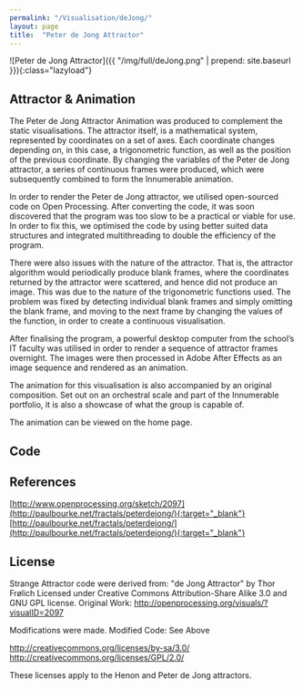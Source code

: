 ```yaml
---
permalink: "/Visualisation/deJong/"
layout: page
title:  "Peter de Jong Attractor"
---
```

![Peter de Jong Attractor]({{ "/img/full/deJong.png" | prepend: site.baseurl }}){:class="lazyload"}

Attractor & Animation
----------
The Peter de Jong Attractor Animation was produced to complement the static visualisations. The attractor itself, is a mathematical system, represented by coordinates on a set of axes. Each coordinate changes depending on, in this case, a trigonometric function, as well as the position of the previous coordinate. By changing the variables of the Peter de Jong attractor, a series of continuous frames were produced, which were subsequently combined to form the Innumerable animation. 

In order to render the Peter de Jong attractor, we utilised open-sourced code on Open Processing. After converting the code, it was soon discovered that the program was too slow to be a practical or viable for use. In order to fix this, we optimised the code by using better suited data structures and integrated multithreading to double the efficiency of the program. 

There were also issues with the nature of the attractor. That is, the attractor algorithm would periodically produce blank frames, where the coordinates returned by the attractor were scattered, and hence did not produce an image. This was due to the nature of the trigonometric functions used. The problem was fixed by detecting individual blank frames and simply omitting the blank frame, and moving to the next frame by changing the values of the function, in order to create a continuous visualisation.

After finalising the program, a powerful desktop computer from the school’s IT faculty was utilised in order to render a sequence of attractor frames overnight. The images were then processed in Adobe After Effects as an image sequence and rendered as an animation. 

The animation for this visualisation is also accompanied by an original composition. Set out on an orchestral scale and part of the Innumerable portfolio, it is also a showcase of what the group is capable of. 

The animation can be viewed on the home page. 

Code
----------
<script src="https://gist.github.com/YC/8484eb73b3b66959308d.js"></script>

References
----------
[http://www.openprocessing.org/sketch/2097](http://paulbourke.net/fractals/peterdejong/){:target="_blank"}
[http://paulbourke.net/fractals/peterdejong/](http://paulbourke.net/fractals/peterdejong/){:target="_blank"}

License
----------
Strange Attractor code were derived from:  "de Jong Attractor" by Thor Frølich 
Licensed under Creative Commons Attribution-Share Alike 3.0 and GNU GPL license. 
Original Work: http://openprocessing.org/visuals/?visualID=2097

Modifications were made. 
Modified Code:  See Above  

http://creativecommons.org/licenses/by-sa/3.0/ 
http://creativecommons.org/licenses/GPL/2.0/ 

These licenses apply to the Henon and Peter de Jong attractors.